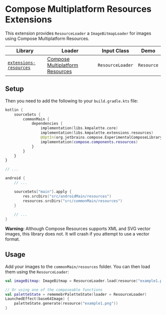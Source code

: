 # Compose Multiplatform Resources Extensions

This extension provides `ResourceLoader` a `ImageBitmapLoader` for images using Compose
Multiplatform Resources.

| Library                                                  | Loader                                                                                                                 | Input Class      | Demo       |
|----------------------------------------------------------|------------------------------------------------------------------------------------------------------------------------|------------------|------------|
| [`extensions-resources`](extensions-resources/README.md) | [Compose Multiplatform Resources](https://github.com/JetBrains/compose-multiplatform/tree/master/components/resources) | `ResourceLoader` | `Resource` | [`ResourcesPaletteScreen`](demo/composeApp/src/commonMain/kotlin/dev/jordond/kmpalette/palette/ResourcesPaletteScreen.kt) |

## Setup

Then you need to add the following to your `build.gradle.kts` file:

```kotlin
kotlin {
    sourceSets {
        commonMain {
            dependencies {
                implementation(libs.kmpalette.core)
                implementation(libs.kmpalette.extensions.resources)
                @OptIn(org.jetbrains.compose.ExperimentalComposeLibrary::class)
                implementation(compose.components.resources)
            }
        }
    }
}

// ...

android {
    // ...

    sourceSets["main"].apply {
        res.srcDirs("src/androidMain/resources")
        resources.srcDirs("src/commonMain/resources")
    }
    
    // ...
}
```

**Warning:** Although Compose Resources supports XML and SVG vector images, this library does not.
It will
crash if you attempt to use a vector format.

## Usage

Add your images to the `commonMain/resources` folder. You can then load them using
the `ResourceLoader`:

```kotlin
val imageBitmap: ImageBitmap = ResourceLoader.load(resource("example1.png"))

// Or using one of the composeable functions
val paletteState = rememebrPaletteState(loader = ResourceLoader)
LaunchedEffect(base64Image) {
    paletteState.generate(resource("example1.png"))
}
```